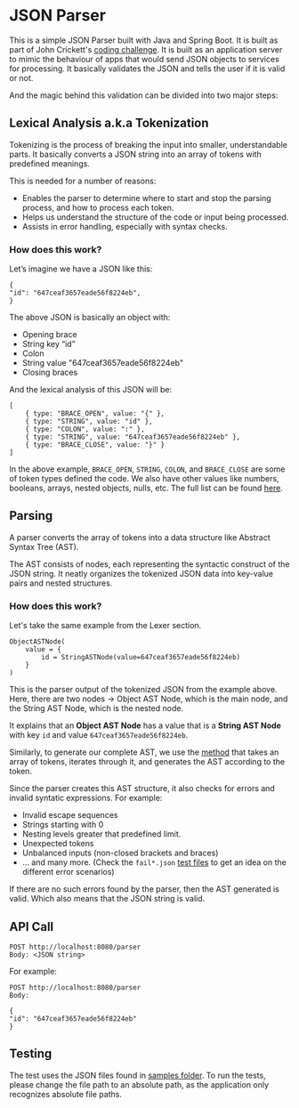 # JSON Parser

This is a simple JSON Parser built with Java and Spring Boot. It is built as part of John Crickett's [coding challenge](https://codingchallenges.fyi/challenges/challenge-json-parser).
It is built as an application server to mimic the behaviour of apps that would send JSON objects to services for processing. It basically validates the JSON and tells the user if it is valid or not.

And the magic behind this validation can be divided into two major steps:

## Lexical Analysis a.k.a Tokenization

Tokenizing is the process of breaking the input into smaller, understandable parts. It basically converts a JSON string into an array of tokens with predefined meanings.

This is needed for a number of reasons:

* Enables the parser to determine where to start and stop the parsing process, and how to process each token.
* Helps us understand the structure of the code or input being processed.
* Assists in error handling, especially with syntax checks.

###  How does this work?

Let’s imagine we have a JSON like this:

```(json)
{
"id": "647ceaf3657eade56f8224eb",
}
```

The above JSON is basically an object with:

* Opening brace
* String key “id”
* Colon
* String value "647ceaf3657eade56f8224eb"
* Closing braces

And the lexical analysis of this JSON will be:

```(json)
[
    { type: "BRACE_OPEN", value: "{" },
    { type: "STRING", value: "id" },
    { type: "COLON", value: ":" },
    { type: "STRING", value: "647ceaf3657eade56f8224eb" },
    { type: "BRACE_CLOSE", value: "}" }
]
```

In the above example, `BRACE_OPEN`, `STRING`, `COLON`, and `BRACE_CLOSE` are some of token types defined the code. We also have other values like numbers, booleans, arrays, nested objects, nulls, etc. 
The full list can be found [here](backend/src/main/java/org/com/backend/model/TokenType.java).

## Parsing

A parser converts the array of tokens into a data structure like Abstract Syntax Tree (AST).

The AST consists of nodes, each representing the syntactic construct of the JSON string. It neatly organizes the tokenized JSON data into key-value pairs and nested structures.

###  How does this work?

Let's take the same example from the Lexer section.

```
ObjectASTNode(
    value = {
        id = StringASTNode(value=647ceaf3657eade56f8224eb)
    }
)
```

This is the parser output of the tokenized JSON from the example above. Here, there are two nodes -> Object AST Node, which is the main node, and the String AST Node, which is the nested node.

It explains that an **Object AST Node** has a value that is a **String AST Node** with key `id` and value `647ceaf3657eade56f8224eb`.

Similarly, to generate our complete AST, we use the [method](backend/src/main/java/org/com/backend/serviceImpl/ParserServerImpl.java) that takes an array of tokens, iterates through it, and generates the AST according to the token.

Since the parser creates this AST structure, it also checks for errors and invalid syntatic expressions. For example:

* Invalid escape sequences
* Strings starting with 0
* Nesting levels greater that predefined limit.
* Unexpected tokens
* Unbalanced inputs (non-closed brackets and braces)
* ... and many more. (Check the `fail*.json` [test files](backend/src/test/resources/samples) to get an idea on the different error scenarios)

If there are no such errors found by the parser, then the AST generated is valid. Which also means that the JSON string is valid.

## API Call

```
POST http://localhost:8080/parser
Body: <JSON string>
```

For example:

```
POST http://localhost:8080/parser
Body:

{
"id": "647ceaf3657eade56f8224eb"
}
```

## Testing

The test uses the JSON files found in [samples folder](backend/src/test/resources/samples).
To run the tests, please change the file path to an absolute path, as the application only recognizes absolute file paths.
